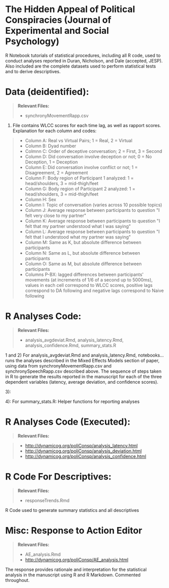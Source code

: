 The Hidden Appeal of Political Conspiracies (Journal of Experimental and Social Psychology)
===================

R Notebook tutorials of statistical procedures, including all R code, used to conduct analyses reported in Duran, Nicholson, and Dale (accepted, JESP). Also included are the complete datasets used to perform statistical tests and to derive descriptives. 

Data (deidentified):
===================

> **Relevant Files:**
> - synchronyMovementRapp.csv

1) File contains WLCC scores for each time lag, as well as rapport scores. Explanation for each column and codes:
> - Column A: Real vs Virtual Pairs; 1 = Real, 2 = Virtual 
> - Column B: Dyad number
> - Colmnn C: Order of deceptive conversation; 2 = First, 3 = Second
> - Column D: Did conversation involve deception or not; 0 = No Deception, 1 = Deception
> - Column E: Did conversation involve conflict or not; 1 = Disagreement, 2 = Agreement
> - Column F: Body region of Participant 1 analyzed: 1 = head/shoulders, 3 = mid-thigh/feet 
> - Column G: Body region of Participant 2 analyzed: 1 = head/shoulders, 3 = mid-thigh/feet
> - Column H: Sex
> - Column I: Topic of conversation (varies across 10 possible topics)
> - Column J: Average response between participants to question "I felt very close to my partner"
> - Column K: Average response between participants to question "I felt that my partner understood what I was saying"
> - Column L: Average response between participants to question "I felt that I understood what my partner was saying"
> - Column M: Same as K, but absolute difference between participants
> - Column N: Same as L, but absolute difference between participants
> - Column O: Same as M, but absolute difference between participants
> - Columns P-BX: lagged differences between participants' movements (at increments of 1/6 of a second up to 5000ms), values in each cell correspond to WLCC scores, positive lags correspond to DA following and negative lags correspond to Naive following 

R Analyses Code: 
===================

> **Relevant Files:**
> - analysis_avgdeviat.Rmd, analysis_latency.Rmd, analysis_confidence.Rmd, summary_stats.R

1 and 2) For analysis_avgdeviat.Rmd and analysis_latency.Rmd, notebooks... runs the analyses described in the Mixed Effects Models section of paper, using data from synchronyMovementRapp.csv and synchronySpeechRapp.csv described above. The sequence of steps taken in R to generate the results reported in the manuscript for each of the three dependent variables (latency, average deviation, and confidence scores).

3): 

4): For summary_stats.R: Helper functions for reporting analyses

R Analyses Code (Executed):
===================

> **Relevant Files:**

> - http://dynamicog.org/poliConsp/analysis_latency.html
> - http://dynamicog.org/poliConsp/analysis_deviation.html
> - http://dynamicog.org/poliConsp/analysis_confidence.html

R Code For Descriptives: 
===================

> **Relevant Files:**
> - responseTrends.Rmd

R Code used to generate summary statistics and all descriptives

Misc: Response to Action Editor  
===================

> **Relevant Files:**
> - AE_analysis.Rmd
> - http://dynamicog.org/poliConsp/AE_analysis.html

The response provides rationale and interpretation for the statistical analysis in the manuscript using R and R Markdown. Commented throughout.  




